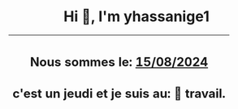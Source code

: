 <h1 align='center'>Hi 👋, I'm yhassanige1</h1>
<div align='center'>

|<h2 align='center'>Nous sommes le: <u>15/08/2024</u></h2><h2 align='center'>c'est un jeudi et je suis au: 🏢 travail.</h2>|
|---
</div>